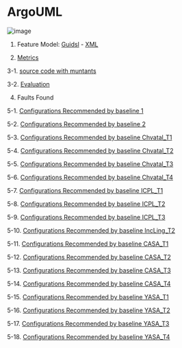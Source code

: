 # ArgoUML

![image](https://raw.githubusercontent.com/fischerJF/Community-wide-Dataset-of-Configurable-Systems/master/featureModel/ArgoUML.JPG)

1. Feature Model: [Guidsl](https://github.com/fischerJF/Community-wide-Dataset-of-Configurable-Systems/blob/master/workspace_IncLing/argouml-spl-master/modified-model.m) - [XML](https://github.com/fischerJF/Community-wide-Dataset-of-Configurable-Systems/blob/master/workspace_IncLing/argouml-spl-master/model.xml)

2. [Metrics](https://github.com/fischerJF/Community-wide-Dataset-of-Configurable-Systems/blob/master/metrics/ArgoUML.csv)

3-1. [source code with muntants](https://github.com/fischerJF/Community-wide-Dataset-of-Configurable-Systems/tree/master/workspace_IncLing/argouml-spl-master)

3-2. [Evaluation](https://github.com/fischerJF/Community-wide-Dataset-of-Configurable-Systems/tree/master/workspace_IncLing/argouml-spl-master)

4. Faults Found

5-1. [Configurations Recommended by baseline 1](https://github.com/fischerJF/Community-wide-Dataset-of-Configurable-Systems/blob/master/Tools/All_valid_conf/ArgoUML)

5-2. [Configurations Recommended by baseline 2](https://github.com/fischerJF/Community-wide-Dataset-of-Configurable-Systems/blob/master/Tools/RANDOM/ArgoUML)

5-3. [Configurations Recommended by baseline Chvatal_T1](https://github.com/fischerJF/Community-wide-Dataset-of-Configurable-Systems/blob/master/Tools/Chvatal_T1/ArgoUML)

5-4. [Configurations Recommended by baseline Chvatal_T2](https://github.com/fischerJF/Community-wide-Dataset-of-Configurable-Systems/blob/master/Tools/Chvatal/ArgoUML)

5-5. [Configurations Recommended by baseline Chvatal_T3](https://github.com/fischerJF/Community-wide-Dataset-of-Configurable-Systems/blob/master/Tools/Chvatal_T3/ArgoUML)

5-6. [Configurations Recommended by baseline Chvatal_T4](https://github.com/fischerJF/Community-wide-Dataset-of-Configurable-Systems/blob/master/Tools/Chvatal_T4/ArgoUML)

5-7. [Configurations Recommended by baseline ICPL_T1](https://github.com/fischerJF/Community-wide-Dataset-of-Configurable-Systems/blob/master/Tools/ICPL_T1/ArgoUML)

5-8. [Configurations Recommended by baseline ICPL_T2](https://github.com/fischerJF/Community-wide-Dataset-of-Configurable-Systems/blob/master/Tools/ICPL/ArgoUML)

5-9. [Configurations Recommended by baseline ICPL_T3](https://github.com/fischerJF/Community-wide-Dataset-of-Configurable-Systems/blob/master/Tools/ICPL_T3/ArgoUML)

5-10. [Configurations Recommended by baseline IncLing_T2](https://github.com/fischerJF/Community-wide-Dataset-of-Configurable-Systems/blob/master/Tools/IncLing/ArgoUML)

5-11. [Configurations Recommended by baseline CASA_T1](https://github.com/fischerJF/Community-wide-Dataset-of-Configurable-Systems/blob/master/Tools/CASA_T1/ArgoUML)

5-12. [Configurations Recommended by baseline CASA_T2](https://github.com/fischerJF/Community-wide-Dataset-of-Configurable-Systems/blob/master/Tools/CASA_T2/ArgoUML/)

5-13. [Configurations Recommended by baseline CASA_T3](https://github.com/fischerJF/Community-wide-Dataset-of-Configurable-Systems/blob/master/Tools/CASA_T3/ArgoUML/)

5-14. [Configurations Recommended by baseline CASA_T4](https://github.com/fischerJF/Community-wide-Dataset-of-Configurable-Systems/blob/master/Tools/CASA_T4/ArgoUML/)

5-15. [Configurations Recommended by baseline YASA_T1](https://github.com/fischerJF/Community-wide-Dataset-of-Configurable-Systems/blob/master/Tools/YASA_T1/ArgoUML/)

5-16. [Configurations Recommended by baseline YASA_T2](https://github.com/fischerJF/Community-wide-Dataset-of-Configurable-Systems/blob/master/Tools/YASA_T2/ArgoUML/)

5-17. [Configurations Recommended by baseline YASA_T3](https://github.com/fischerJF/Community-wide-Dataset-of-Configurable-Systems/blob/master/Tools/YASA_T3/ArgoUML/products/ArgoUML)

5-18. [Configurations Recommended by baseline YASA_T4](https://github.com/fischerJF/Community-wide-Dataset-of-Configurable-Systems/blob/master/Tools/YASA_T4/ArgoUML/products/ArgoUML)

